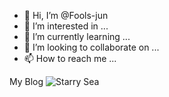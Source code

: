 - 👋 Hi, I’m @Fools-jun
- 👀 I’m interested in ...
- 🌱 I’m currently learning ...
- 💞️ I’m looking to collaborate on ...
- 📫 How to reach me ...

My Blog ![Starry Sea](https://www.junpzx.cn/)
